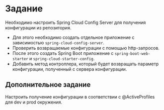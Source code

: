 # Задание
Необходимо настроить Spring Cloud Config Server для получения конфигурации из репозитория. 
- Для этого необходимо создать отдельное приложение с зависимостью `spring-cloud-config-server`. 
- Проверить возвращаемые конфигурации с помощью http-запросов.
- После этого создать Spring Boot приложение с `spring-boot-web-starter` и `spring-cloud-starter-config`. 
- Добавить метод контроллера, который будет возвращать параметр конфигурации, полученный с сервера конфигурации.

## Дополнительное задание
Настроить получение конфигурации в соответствии с @ActiveProfiles для dev и prod окружения.